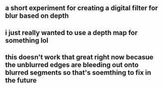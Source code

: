 ## a short experiment for creating a digital filter for blur based on depth
## i just really wanted to use a depth map for something lol
## this doesn't work that great right now becasue the unblurred edges are bleeding out onto blurred segments so that's soemthing to fix in the future